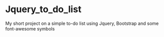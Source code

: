 # Jquery_to_do_list
My short project on a simple to-do list using Jquery, Bootstrap and some font-awesome symbols

